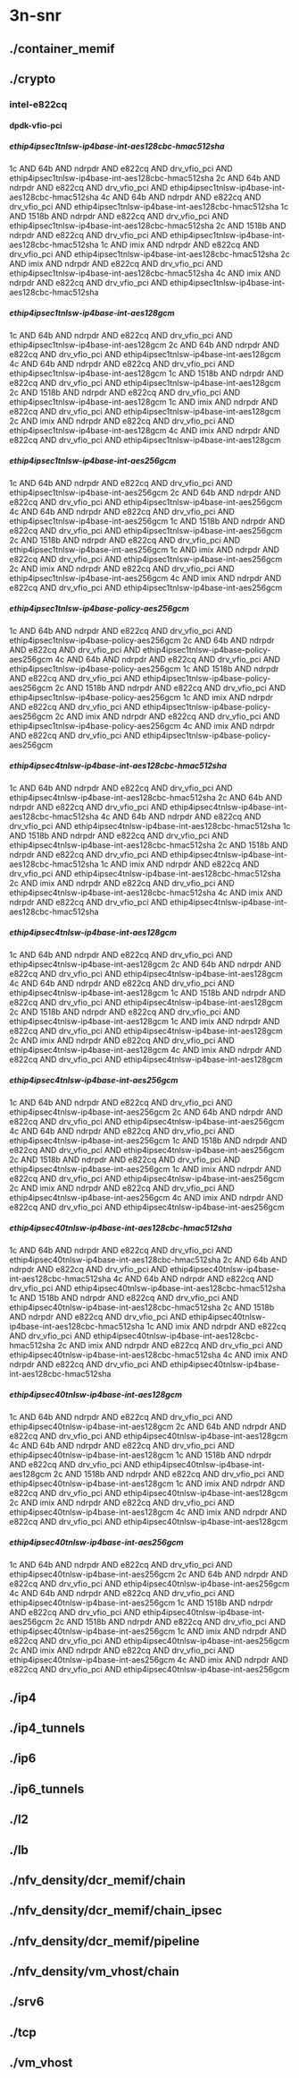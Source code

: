 # 3n-snr
## ./container_memif
## ./crypto
### intel-e822cq
#### dpdk-vfio-pci
##### ethip4ipsec1tnlsw-ip4base-int-aes128cbc-hmac512sha
1c AND 64b AND ndrpdr AND e822cq AND drv_vfio_pci AND ethip4ipsec1tnlsw-ip4base-int-aes128cbc-hmac512sha
2c AND 64b AND ndrpdr AND e822cq AND drv_vfio_pci AND ethip4ipsec1tnlsw-ip4base-int-aes128cbc-hmac512sha
4c AND 64b AND ndrpdr AND e822cq AND drv_vfio_pci AND ethip4ipsec1tnlsw-ip4base-int-aes128cbc-hmac512sha
1c AND 1518b AND ndrpdr AND e822cq AND drv_vfio_pci AND ethip4ipsec1tnlsw-ip4base-int-aes128cbc-hmac512sha
2c AND 1518b AND ndrpdr AND e822cq AND drv_vfio_pci AND ethip4ipsec1tnlsw-ip4base-int-aes128cbc-hmac512sha
1c AND imix AND ndrpdr AND e822cq AND drv_vfio_pci AND ethip4ipsec1tnlsw-ip4base-int-aes128cbc-hmac512sha
2c AND imix AND ndrpdr AND e822cq AND drv_vfio_pci AND ethip4ipsec1tnlsw-ip4base-int-aes128cbc-hmac512sha
4c AND imix AND ndrpdr AND e822cq AND drv_vfio_pci AND ethip4ipsec1tnlsw-ip4base-int-aes128cbc-hmac512sha
##### ethip4ipsec1tnlsw-ip4base-int-aes128gcm
1c AND 64b AND ndrpdr AND e822cq AND drv_vfio_pci AND ethip4ipsec1tnlsw-ip4base-int-aes128gcm
2c AND 64b AND ndrpdr AND e822cq AND drv_vfio_pci AND ethip4ipsec1tnlsw-ip4base-int-aes128gcm
4c AND 64b AND ndrpdr AND e822cq AND drv_vfio_pci AND ethip4ipsec1tnlsw-ip4base-int-aes128gcm
1c AND 1518b AND ndrpdr AND e822cq AND drv_vfio_pci AND ethip4ipsec1tnlsw-ip4base-int-aes128gcm
2c AND 1518b AND ndrpdr AND e822cq AND drv_vfio_pci AND ethip4ipsec1tnlsw-ip4base-int-aes128gcm
1c AND imix AND ndrpdr AND e822cq AND drv_vfio_pci AND ethip4ipsec1tnlsw-ip4base-int-aes128gcm
2c AND imix AND ndrpdr AND e822cq AND drv_vfio_pci AND ethip4ipsec1tnlsw-ip4base-int-aes128gcm
4c AND imix AND ndrpdr AND e822cq AND drv_vfio_pci AND ethip4ipsec1tnlsw-ip4base-int-aes128gcm
##### ethip4ipsec1tnlsw-ip4base-int-aes256gcm
1c AND 64b AND ndrpdr AND e822cq AND drv_vfio_pci AND ethip4ipsec1tnlsw-ip4base-int-aes256gcm
2c AND 64b AND ndrpdr AND e822cq AND drv_vfio_pci AND ethip4ipsec1tnlsw-ip4base-int-aes256gcm
4c AND 64b AND ndrpdr AND e822cq AND drv_vfio_pci AND ethip4ipsec1tnlsw-ip4base-int-aes256gcm
1c AND 1518b AND ndrpdr AND e822cq AND drv_vfio_pci AND ethip4ipsec1tnlsw-ip4base-int-aes256gcm
2c AND 1518b AND ndrpdr AND e822cq AND drv_vfio_pci AND ethip4ipsec1tnlsw-ip4base-int-aes256gcm
1c AND imix AND ndrpdr AND e822cq AND drv_vfio_pci AND ethip4ipsec1tnlsw-ip4base-int-aes256gcm
2c AND imix AND ndrpdr AND e822cq AND drv_vfio_pci AND ethip4ipsec1tnlsw-ip4base-int-aes256gcm
4c AND imix AND ndrpdr AND e822cq AND drv_vfio_pci AND ethip4ipsec1tnlsw-ip4base-int-aes256gcm
##### ethip4ipsec1tnlsw-ip4base-policy-aes256gcm
1c AND 64b AND ndrpdr AND e822cq AND drv_vfio_pci AND ethip4ipsec1tnlsw-ip4base-policy-aes256gcm
2c AND 64b AND ndrpdr AND e822cq AND drv_vfio_pci AND ethip4ipsec1tnlsw-ip4base-policy-aes256gcm
4c AND 64b AND ndrpdr AND e822cq AND drv_vfio_pci AND ethip4ipsec1tnlsw-ip4base-policy-aes256gcm
1c AND 1518b AND ndrpdr AND e822cq AND drv_vfio_pci AND ethip4ipsec1tnlsw-ip4base-policy-aes256gcm
2c AND 1518b AND ndrpdr AND e822cq AND drv_vfio_pci AND ethip4ipsec1tnlsw-ip4base-policy-aes256gcm
1c AND imix AND ndrpdr AND e822cq AND drv_vfio_pci AND ethip4ipsec1tnlsw-ip4base-policy-aes256gcm
2c AND imix AND ndrpdr AND e822cq AND drv_vfio_pci AND ethip4ipsec1tnlsw-ip4base-policy-aes256gcm
4c AND imix AND ndrpdr AND e822cq AND drv_vfio_pci AND ethip4ipsec1tnlsw-ip4base-policy-aes256gcm
##### ethip4ipsec4tnlsw-ip4base-int-aes128cbc-hmac512sha
1c AND 64b AND ndrpdr AND e822cq AND drv_vfio_pci AND ethip4ipsec4tnlsw-ip4base-int-aes128cbc-hmac512sha
2c AND 64b AND ndrpdr AND e822cq AND drv_vfio_pci AND ethip4ipsec4tnlsw-ip4base-int-aes128cbc-hmac512sha
4c AND 64b AND ndrpdr AND e822cq AND drv_vfio_pci AND ethip4ipsec4tnlsw-ip4base-int-aes128cbc-hmac512sha
1c AND 1518b AND ndrpdr AND e822cq AND drv_vfio_pci AND ethip4ipsec4tnlsw-ip4base-int-aes128cbc-hmac512sha
2c AND 1518b AND ndrpdr AND e822cq AND drv_vfio_pci AND ethip4ipsec4tnlsw-ip4base-int-aes128cbc-hmac512sha
1c AND imix AND ndrpdr AND e822cq AND drv_vfio_pci AND ethip4ipsec4tnlsw-ip4base-int-aes128cbc-hmac512sha
2c AND imix AND ndrpdr AND e822cq AND drv_vfio_pci AND ethip4ipsec4tnlsw-ip4base-int-aes128cbc-hmac512sha
4c AND imix AND ndrpdr AND e822cq AND drv_vfio_pci AND ethip4ipsec4tnlsw-ip4base-int-aes128cbc-hmac512sha
##### ethip4ipsec4tnlsw-ip4base-int-aes128gcm
1c AND 64b AND ndrpdr AND e822cq AND drv_vfio_pci AND ethip4ipsec4tnlsw-ip4base-int-aes128gcm
2c AND 64b AND ndrpdr AND e822cq AND drv_vfio_pci AND ethip4ipsec4tnlsw-ip4base-int-aes128gcm
4c AND 64b AND ndrpdr AND e822cq AND drv_vfio_pci AND ethip4ipsec4tnlsw-ip4base-int-aes128gcm
1c AND 1518b AND ndrpdr AND e822cq AND drv_vfio_pci AND ethip4ipsec4tnlsw-ip4base-int-aes128gcm
2c AND 1518b AND ndrpdr AND e822cq AND drv_vfio_pci AND ethip4ipsec4tnlsw-ip4base-int-aes128gcm
1c AND imix AND ndrpdr AND e822cq AND drv_vfio_pci AND ethip4ipsec4tnlsw-ip4base-int-aes128gcm
2c AND imix AND ndrpdr AND e822cq AND drv_vfio_pci AND ethip4ipsec4tnlsw-ip4base-int-aes128gcm
4c AND imix AND ndrpdr AND e822cq AND drv_vfio_pci AND ethip4ipsec4tnlsw-ip4base-int-aes128gcm
##### ethip4ipsec4tnlsw-ip4base-int-aes256gcm
1c AND 64b AND ndrpdr AND e822cq AND drv_vfio_pci AND ethip4ipsec4tnlsw-ip4base-int-aes256gcm
2c AND 64b AND ndrpdr AND e822cq AND drv_vfio_pci AND ethip4ipsec4tnlsw-ip4base-int-aes256gcm
4c AND 64b AND ndrpdr AND e822cq AND drv_vfio_pci AND ethip4ipsec4tnlsw-ip4base-int-aes256gcm
1c AND 1518b AND ndrpdr AND e822cq AND drv_vfio_pci AND ethip4ipsec4tnlsw-ip4base-int-aes256gcm
2c AND 1518b AND ndrpdr AND e822cq AND drv_vfio_pci AND ethip4ipsec4tnlsw-ip4base-int-aes256gcm
1c AND imix AND ndrpdr AND e822cq AND drv_vfio_pci AND ethip4ipsec4tnlsw-ip4base-int-aes256gcm
2c AND imix AND ndrpdr AND e822cq AND drv_vfio_pci AND ethip4ipsec4tnlsw-ip4base-int-aes256gcm
4c AND imix AND ndrpdr AND e822cq AND drv_vfio_pci AND ethip4ipsec4tnlsw-ip4base-int-aes256gcm
##### ethip4ipsec40tnlsw-ip4base-int-aes128cbc-hmac512sha
1c AND 64b AND ndrpdr AND e822cq AND drv_vfio_pci AND ethip4ipsec40tnlsw-ip4base-int-aes128cbc-hmac512sha
2c AND 64b AND ndrpdr AND e822cq AND drv_vfio_pci AND ethip4ipsec40tnlsw-ip4base-int-aes128cbc-hmac512sha
4c AND 64b AND ndrpdr AND e822cq AND drv_vfio_pci AND ethip4ipsec40tnlsw-ip4base-int-aes128cbc-hmac512sha
1c AND 1518b AND ndrpdr AND e822cq AND drv_vfio_pci AND ethip4ipsec40tnlsw-ip4base-int-aes128cbc-hmac512sha
2c AND 1518b AND ndrpdr AND e822cq AND drv_vfio_pci AND ethip4ipsec40tnlsw-ip4base-int-aes128cbc-hmac512sha
1c AND imix AND ndrpdr AND e822cq AND drv_vfio_pci AND ethip4ipsec40tnlsw-ip4base-int-aes128cbc-hmac512sha
2c AND imix AND ndrpdr AND e822cq AND drv_vfio_pci AND ethip4ipsec40tnlsw-ip4base-int-aes128cbc-hmac512sha
4c AND imix AND ndrpdr AND e822cq AND drv_vfio_pci AND ethip4ipsec40tnlsw-ip4base-int-aes128cbc-hmac512sha
##### ethip4ipsec40tnlsw-ip4base-int-aes128gcm
1c AND 64b AND ndrpdr AND e822cq AND drv_vfio_pci AND ethip4ipsec40tnlsw-ip4base-int-aes128gcm
2c AND 64b AND ndrpdr AND e822cq AND drv_vfio_pci AND ethip4ipsec40tnlsw-ip4base-int-aes128gcm
4c AND 64b AND ndrpdr AND e822cq AND drv_vfio_pci AND ethip4ipsec40tnlsw-ip4base-int-aes128gcm
1c AND 1518b AND ndrpdr AND e822cq AND drv_vfio_pci AND ethip4ipsec40tnlsw-ip4base-int-aes128gcm
2c AND 1518b AND ndrpdr AND e822cq AND drv_vfio_pci AND ethip4ipsec40tnlsw-ip4base-int-aes128gcm
1c AND imix AND ndrpdr AND e822cq AND drv_vfio_pci AND ethip4ipsec40tnlsw-ip4base-int-aes128gcm
2c AND imix AND ndrpdr AND e822cq AND drv_vfio_pci AND ethip4ipsec40tnlsw-ip4base-int-aes128gcm
4c AND imix AND ndrpdr AND e822cq AND drv_vfio_pci AND ethip4ipsec40tnlsw-ip4base-int-aes128gcm
##### ethip4ipsec40tnlsw-ip4base-int-aes256gcm
1c AND 64b AND ndrpdr AND e822cq AND drv_vfio_pci AND ethip4ipsec40tnlsw-ip4base-int-aes256gcm
2c AND 64b AND ndrpdr AND e822cq AND drv_vfio_pci AND ethip4ipsec40tnlsw-ip4base-int-aes256gcm
4c AND 64b AND ndrpdr AND e822cq AND drv_vfio_pci AND ethip4ipsec40tnlsw-ip4base-int-aes256gcm
1c AND 1518b AND ndrpdr AND e822cq AND drv_vfio_pci AND ethip4ipsec40tnlsw-ip4base-int-aes256gcm
2c AND 1518b AND ndrpdr AND e822cq AND drv_vfio_pci AND ethip4ipsec40tnlsw-ip4base-int-aes256gcm
1c AND imix AND ndrpdr AND e822cq AND drv_vfio_pci AND ethip4ipsec40tnlsw-ip4base-int-aes256gcm
2c AND imix AND ndrpdr AND e822cq AND drv_vfio_pci AND ethip4ipsec40tnlsw-ip4base-int-aes256gcm
4c AND imix AND ndrpdr AND e822cq AND drv_vfio_pci AND ethip4ipsec40tnlsw-ip4base-int-aes256gcm
## ./ip4
## ./ip4_tunnels
## ./ip6
## ./ip6_tunnels
## ./l2
## ./lb
## ./nfv_density/dcr_memif/chain
## ./nfv_density/dcr_memif/chain_ipsec
## ./nfv_density/dcr_memif/pipeline
## ./nfv_density/vm_vhost/chain
## ./srv6
## ./tcp
## ./vm_vhost
